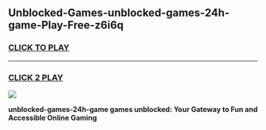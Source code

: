 
## Unblocked-Games-unblocked-games-24h-game-Play-Free-z6i6q
<h3>
<a href="https://premium76.site?title=unblocked-games-24h-game&ref=23A">CLICK TO PLAY</a></h3>
<hr>

<h3>
<a href="https://premium76.site?title=unblocked-games-24h-game&ref=23A">CLICK 2 PLAY</a>
  
</h3>

<a href="https://premium76.site?title=unblocked-games-24h-game&ref=23A"><img src="https://clearcache.store/games.png"></a>


**unblocked-games-24h-game games unblocked: Your Gateway to Fun and Accessible Online Gaming**
